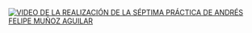 [![VIDEO DE LA REALIZACIÓN DE LA SÉPTIMA PRÁCTICA DE ANDRÉS FELIPE MUÑOZ AGUILAR](https://img.youtube.com/vi/TCUQQOiNXJA/0.jpg)](https://www.youtube.com/watch?v=TCUQQOiNXJA)